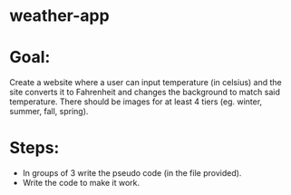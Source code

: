 # weather-app
 
# Goal:
Create a website where a user can input temperature (in celsius) and the site converts it to Fahrenheit and changes the background to match said temperature. There should be images for at least 4 tiers (eg. winter, summer, fall, spring).

# Steps:
- In groups of 3 write the pseudo code (in the file provided).
- Write the code to make it work.